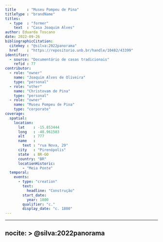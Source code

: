 ```yaml
---
title     : "Museu Pompeu de Pina"
titleType : "brandName"
titles:
  - type  : "former"
    text  : "Casa Joaquim Alves"
author: Eduarda Toscano
date: 2022-09-26
bibliographicCitation:
  citekey : "@silva:2022panorama"
  href    : "https://repositorio.unb.br/handle/10482/43399"
identifier:
  - source: "Documentário de casas tradicionais"
    refid : 77
contributor:
  - role: "owner"
    name: "Joaquim Alves de Oliveira"
    type: "personal"
  - role: "other"
    name: "Christovam de Pina"
    type: "personal"
  - role: "owner"
    name: "Museu Pompeu de Pina"
    type: "corporate"
coverage:
  spatial:
    location:
      lat    : -15.853444
      long   : -48.961583
      alt    : 777
      name   :
        text : "rua Nova, 29"
      city   : "Pirenópolis"
      state  : BR-GO
      country: "BR"
      locationHistoric:
        - "Meia Ponte"
  temporal:
    events:
      - type: "creation"
        text:
          headline: "Construção"
        start_date:
          year: 1800
        qualifier: "c."
        display_date: "c. 1800"
---
```


---
nocite: >
  @silva:2022panorama
---


